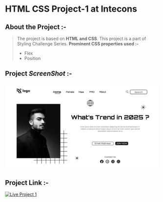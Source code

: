 # HTML CSS Project-1 at Intecons

  

## About the Project :-

>The project is based on **HTML and CSS**.
>This project is a part of Styling Challenge Series.
 >**Prominent CSS properties used :-**
>* Flex
>* Position


## Project  _**ScreenShot**_ :-
![Project-1-SS](Project-Screenshot.png)


## Project Link :- 
[![Live Project 1](https://img.shields.io/badge/Project%201-Netlify-green)](https://inteconstrends.netlify.app/)